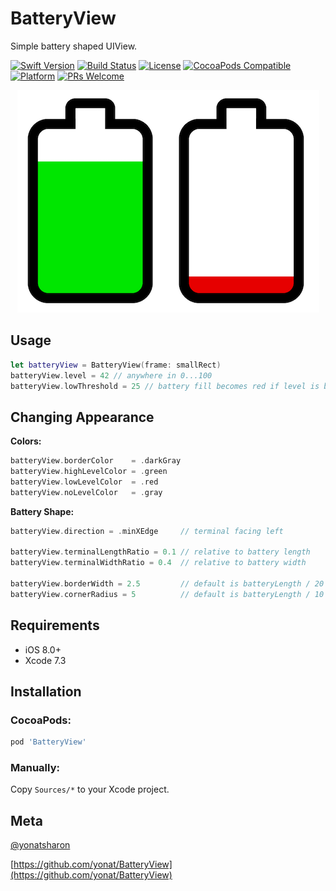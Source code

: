 # BatteryView
Simple battery shaped UIView.

[![Swift Version][swift-image]][swift-url]
[![Build Status][travis-image]][travis-url]
[![License][license-image]][license-url]
[![CocoaPods Compatible](https://img.shields.io/cocoapods/v/BatteryView.svg)](https://img.shields.io/cocoapods/v/BatteryView.svg)  
[![Platform](https://img.shields.io/cocoapods/p/BatteryView.svg?style=flat)](http://cocoapods.org/pods/BatteryView)
[![PRs Welcome](https://img.shields.io/badge/PRs-welcome-brightgreen.svg?style=flat-square)](http://makeapullrequest.com)

<p align="center">
<img src="Screenshots/Battery.png">
</p>

## Usage

```swift
let batteryView = BatteryView(frame: smallRect)
batteryView.level = 42 // anywhere in 0...100
batteryView.lowThreshold = 25 // battery fill becomes red if level is below this threshold
```

## Changing Appearance

**Colors:**


```swift
batteryView.borderColor    = .darkGray
batteryView.highLevelColor = .green
batteryView.lowLevelColor  = .red
batteryView.noLevelColor   = .gray
```

**Battery Shape:**

```swift
batteryView.direction = .minXEdge     // terminal facing left

batteryView.terminalLengthRatio = 0.1 // relative to battery length
batteryView.terminalWidthRatio = 0.4  // relative to battery width

batteryView.borderWidth = 2.5         // default is batteryLength / 20
batteryView.cornerRadius = 5          // default is batteryLength / 10

```

## Requirements

- iOS 8.0+
- Xcode 7.3

## Installation

### CocoaPods:

```ruby
pod 'BatteryView'
```

### Manually:

Copy `Sources/*` to your Xcode project.

## Meta

[@yonatsharon](https://twitter.com/yonatsharon)

[https://github.com/yonat/BatteryView](https://github.com/yonat/BatteryView)

[swift-image]:https://img.shields.io/badge/swift-4.0-orange.svg
[swift-url]: https://swift.org/
[license-image]: https://img.shields.io/badge/License-MIT-blue.svg
[license-url]: LICENSE.txt
[travis-image]: https://img.shields.io/travis/dbader/node-datadog-metrics/master.svg?style=flat-square
[travis-url]: https://travis-ci.org/dbader/node-datadog-metrics
[codebeat-image]: https://codebeat.co/badges/c19b47ea-2f9d-45df-8458-b2d952fe9dad
[codebeat-url]: https://codebeat.co/projects/github-com-vsouza-awesomeios-com
